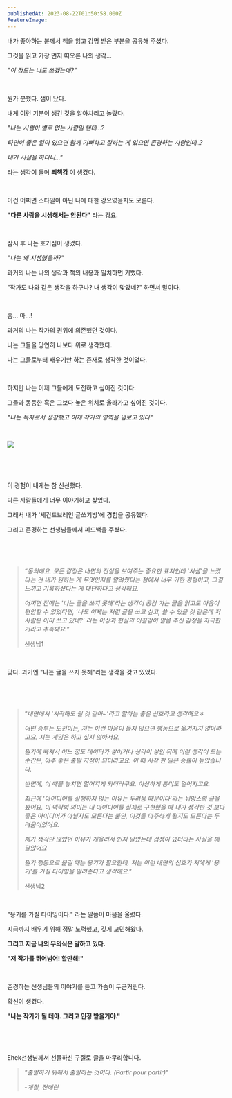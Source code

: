 ```yaml
---
publishedAt: 2023-08-22T01:50:58.000Z
FeatureImage: 
---
```

내가 좋아하는 분께서 책을 읽고 감명 받은 부분을 공유해 주셨다.

그것을 읽고 가장 먼저 떠오른 나의 생각...

_"이 정도는 나도 쓰겠는데?"_

​

뭔가 분했다. 샘이 났다.

내게 이런 기분이 생긴 것을 알아차리고 놀랐다.

_"나는 시샘이 별로 없는 사람일 텐데...?_

_타인이 좋은 일이 있으면 함께 기뻐하고 잘하는 게 있으면 존경하는 사람인데..?_

_내가 시샘을 하다니..."_

라는 생각이 들며 **죄책감** 이 생겼다.

​

이건 어쩌면 스타일이 아닌 나에 대한 강요였을지도 모른다.

**"다른 사람을 시샘해서는 안된다"** 라는 강요.

​

잠시 후 나는 호기심이 생겼다.

_"나는 왜 시샘했을까?"_

과거의 나는 나의 생각과 책의 내용과 일치하면 기뻤다.

"작가도 나와 같은 생각을 하구나? 내 생각이 맞았네?" 하면서 말이다.

​

흠... 아...!

과거의 나는 작가의 권위에 의존했던 것이다.

나는 그들을 당연히 나보다 위로 생각했다.

나는 그들로부터 배우기만 하는 존재로 생각한 것이었다.

​

하지만 나는 이제 그들에게 도전하고 싶어진 것이다.

그들과 동등한 혹은 그보다 높은 위치로 올라가고 싶어진 것이다.

_"나는 독자로서 성장했고 이제 작가의 영역을 넘보고 있다"_

​

[![](https://i.imgur.com/sO6ROxI.png)](https://imgur.com/sO6ROxI)

​

​

이 경험이 내게는 참 신선했다.

다른 사람들에게 너무 이야기하고 싶었다.

그래서 내가 '세컨드브레인 글쓰기방'에 경험을 공유했다.

그리고 존경하는 선생님들께서 피드백을 주셨다.

​

​

> _“동의해요. 모든 감정은 내면의 진실을 보여주는 중요한 표지인데 '시샘'을 느꼈다는 건 내가 원하는 게 무엇인지를 알려줬다는 점에서 너무 귀한 경험이고, 그걸 느끼고 기록하셨다는 게 대단하다고 생각해요._
>
> _어쩌면 전에는 '나는 글을 쓰지 못해'라는 생각이 공감 가는 글을 읽고도 마음이 편안할 수 있었다면, '나도 이제는 저런 글을 쓰고 싶고, 쓸 수 있을 것 같은데 저 사람은 이미 쓰고 있네?' 라는 이상과 현실의 이질감이 말씀 주신 감정을 자극한 거라고 추측돼요.”_
>
> 선생님1

​

맞다. 과거엔 "나는 글을 쓰지 못해"라는 생각을 갖고 있었다.

​

​

> _"내면에서 '시작해도 될 것 같아~'라고 말하는 좋은 신호라고 생각해요ㅎ_
>
> _어떤 승부든 도전이든, 저는 이런 마음이 들지 않으면 행동으로 옮겨지지 않더라고요. 지는 게임은 하고 싶지 않아서요._
>
> _뭔가에 빠져서 어느 정도 데이터가 쌓이거나 생각이 쌓인 뒤에 이런 생각이 드는 순간은, 아주 좋은 출발 지점이 되더라고요. 이 때 시작 한 일은 승률이 높았습니다._
>
> _반면에, 이 때를 놓치면 멀어지게 되더라구요. 이상하게 흥미도 멀어지고요._
>
> _최근에 '아이디어를 실행하지 않는 이유는 두려움 때문이다'라는 뉘앙스의 글을 봤어요. 이 맥락의 의미는 내 아이디어를 실제로 구현했을 때 내가 생각한 것 보다 좋은 아이디어가 아닐지도 모른다는 불안, 이것을 마주하게 될지도 모른다는 두려움이었어요._
>
> _제가 생각만 많았던 이유가 게을러서 인지 알았는데 겁쟁이 였더라는 사실을 깨달았어요_
>
> _뭔가 행동으로 옮길 때는 용기가 필요한데, 저는 이런 내면의 신호가 저에게 '용기'를 가질 타이밍을 알려준다고 생각해요."_
>
> 선생님2

​

"용기를 가질 타이밍이다." 라는 말씀이 마음을 울렸다.

지금까지 배우기 위해 정말 노력했고, 깊게 고민해왔다.

**그리고 지금 나의 무의식은 말하고 있다.**

**"저 작가를 뛰어넘어! 할만해!"**

​

존경하는 선생님들의 이야기를 듣고 가슴이 두근거린다.

확신이 생겼다.

**"나는 작가가 될 테야. 그리고 인정 받을거야."**

​

​

Ehek선생님께서 선물하신 구절로 글을 마무리합니다.

> _"출발하기 위해서 출발하는 것이다. (Partir pour partir)"_
>
> _-계절, 전혜린_
